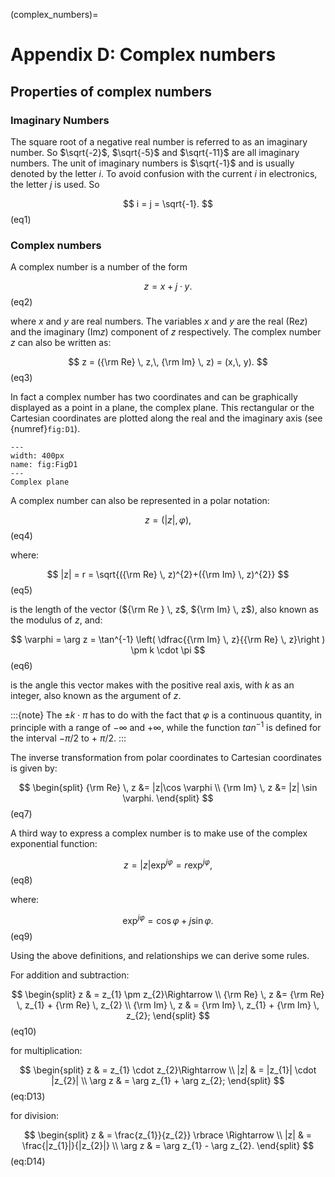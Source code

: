 (complex_numbers)=
# Appendix D: Complex numbers

## Properties of complex numbers
### Imaginary Numbers
The square root of a negative real number is referred to as an imaginary number. So
$\sqrt{-2}$, $\sqrt{-5}$ and $\sqrt{-11}$ are all imaginary numbers. The unit of imaginary numbers is $\sqrt{-1}$ and is usually denoted by the letter $i$. To avoid confusion with the current $i$ in electronics, the letter $j$ is used. So

$$
i = j = \sqrt{-1}.
$$ (eq1)

### Complex numbers
A complex number is a number of the form

$$
z = x + j \cdot y.
$$ (eq2)

where $x$ and $y$ are real numbers. The variables $x$ and $y$ are  the real (Re$z$) and the imaginary (Im$z$) component of $z$ respectively. The complex number $z$ can also be written as:

$$
z = ({\rm Re} \, z,\, {\rm Im} \, z) = (x,\, y).
$$ (eq3)

In fact a complex number has two coordinates and can be graphically displayed as a point in a plane, the complex plane. This rectangular or the Cartesian coordinates are plotted along the real and the imaginary axis (see {numref}`fig:D1`). 

```{figure} /Fig-app/FigD1.png
---
width: 400px
name: fig:FigD1
---
Complex plane
```

A complex number can also be represented in a polar notation:

$$
z = (|z|,\varphi),
$$ (eq4)

where:

$$
|z| = r = \sqrt{({\rm Re} \, z)^{2}+({\rm Im} \, z)^{2}}
$$ (eq5)

is the length of the vector (${\rm Re } \, z$, ${\rm Im} \, z$), also known as the modulus of $z$, and:

$$
\varphi = \arg z = \tan^{-1} \left( \dfrac{{\rm Im} \, z}{{\rm Re} \, z}\right ) \pm k \cdot \pi
$$ (eq6)

is the angle this vector makes with the positive real axis, with $k$ as an integer, also known as the argument of $z$.

:::{note}
The $\pm  k \cdot \pi$ has to do with the fact that $\varphi$ is a continuous quantity, in principle with a range of $-\infty$ and $+\infty$, while the function $tan^{-1}$ is defined for the interval $-\pi/2$ to + $\pi/2$.
:::

The inverse transformation from polar coordinates to Cartesian coordinates is given by:

$$
\begin{split}
{\rm Re} \, z &= |z|\cos \varphi \\
{\rm Im} \, z &= |z| \sin \varphi.
\end{split}
$$ (eq7)

A third way to express a complex number is to make use of the complex exponential function:

$$
z = |z|\exp^{j\varphi}  = r\exp^{j\varphi},
$$ (eq8)

where:

$$
\exp^{j\varphi} = \cos \varphi +j\sin \varphi.
$$ (eq9)

Using the above definitions, and relationships we can derive some rules.

For addition and subtraction:

$$
\begin{split}
z & = z_{1} \pm z_{2}\Rightarrow \\
{\rm Re} \, z &= {\rm Re} \, z_{1} + {\rm Re} \, z_{2} \\
{\rm Im} \, z & = {\rm Im} \, z_{1} + {\rm Im} \, z_{2};
\end{split}
$$ (eq10)

for multiplication:

$$
\begin{split}
z & = z_{1} \cdot z_{2}\Rightarrow \\
|z| & = |z_{1}| \cdot |z_{2}| \\
\arg z & = \arg z_{1} + \arg z_{2};
\end{split}
$$ (eq:D13)

for division:

$$
\begin{split}
z & = \frac{z_{1}}{z_{2}} \rbrace \Rightarrow \\
|z| & = \frac{|z_{1}|}{|z_{2}|} \\
\arg z & = \arg z_{1} - \arg z_{2}.
\end{split}
$$ (eq:D14)

